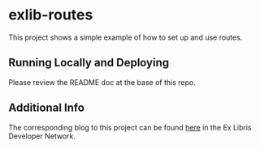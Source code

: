 # exlib-routes

This project shows a simple example of how to set up and use routes.

## Running Locally and Deploying

Please review the README doc at the base of this repo.

## Additional Info

The corresponding blog to this project can be found [here](https://developers.exlibrisgroup.com/blog/simple-routing-example/) in the Ex Libris Developer Network.
